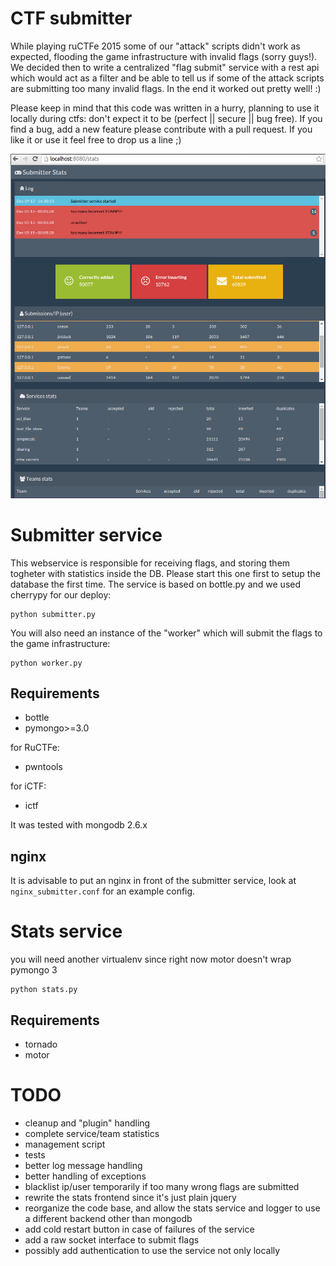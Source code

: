 # CTF submitter
While playing ruCTFe 2015 some of our "attack" scripts didn't work as expected, flooding the game infrastructure with invalid flags (sorry guys!).
We decided then to write a centralized "flag submit" service with a rest api which would act as a filter and be able to tell us if some of the attack
scripts are submitting too many invalid flags.
In the end it worked out pretty well! :)

Please keep in mind that this code was written in a hurry, planning to use it locally during ctfs: don't expect it to be (perfect || secure || bug free).
If you find a bug, add a new feature please contribute with a pull request.
If you like it or use it feel free to drop us a line ;)


![stats screenshot](stats.png)


# Submitter service

This webservice is responsible for receiving flags, and storing them togheter with statistics inside the DB.
Please start this one first to setup the database the first time.
The service is based on bottle.py and we used cherrypy for our deploy:

```
python submitter.py
```

You will also need an instance of the "worker" which will submit the flags to the game infrastructure:

```
python worker.py
```

## Requirements

+  bottle
+  pymongo>=3.0

for RuCTFe:

+  pwntools

for iCTF:

+  ictf

It was tested with mongodb 2.6.x


## nginx
It is advisable to put an nginx in front of the submitter service, look at ```nginx_submitter.conf``` for an example config.


# Stats service

you will need another virtualenv since right now motor doesn't wrap pymongo 3

```
python stats.py
```

## Requirements

+  tornado
+  motor



# TODO

+ cleanup and "plugin" handling
+ complete service/team statistics
+ management script
+ tests
+ better log message handling
+ better handling of exceptions
+ blacklist ip/user temporarily if too many wrong flags are submitted
+ rewrite the stats frontend since it's just plain jquery
+ reorganize the code base, and allow the stats service and logger to use a different backend other than mongodb
+ add cold restart button in case of failures of the service
+ add a raw socket interface to submit flags
+ possibly add authentication to use the service not only locally
